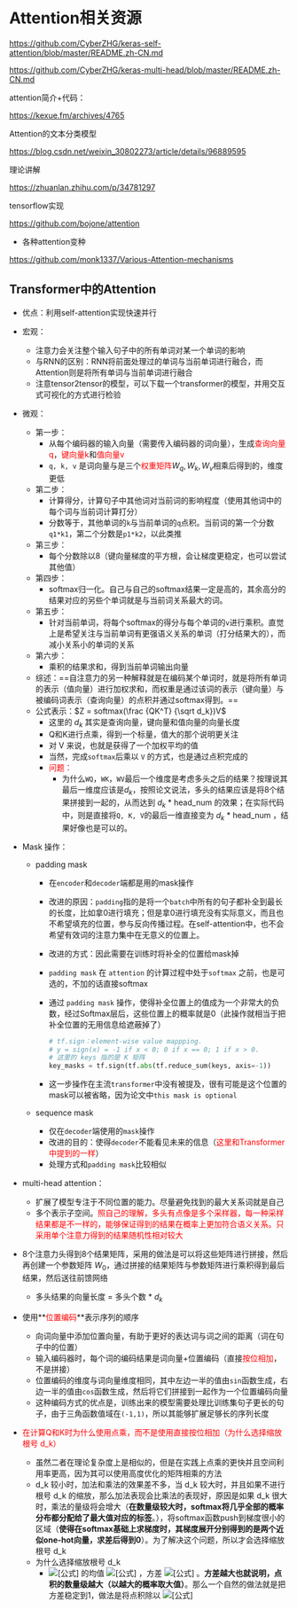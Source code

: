 # Attention相关资源

https://github.com/CyberZHG/keras-self-attention/blob/master/README.zh-CN.md

https://github.com/CyberZHG/keras-multi-head/blob/master/README.zh-CN.md



attention简介+代码：

https://kexue.fm/archives/4765



Attention的文本分类模型

https://blog.csdn.net/weixin_30802273/article/details/96889595



理论讲解

https://zhuanlan.zhihu.com/p/34781297



tensorflow实现

https://github.com/bojone/attention



+ 各种attention变种

https://github.com/monk1337/Various-Attention-mechanisms



## Transformer中的Attention

+ 优点：利用self-attention实现快速并行

+ 宏观：
  + 注意力会关注整个输入句子中的所有单词对某一个单词的影响
  + 与RNN的区别：RNN将前面处理过的单词与当前单词进行融合，而Attention则是将所有单词与当前单词进行融合
  + 注意tensor2tensor的模型，可以下载一个transformer的模型，并用交互式可视化的方式进行检验

+ 微观：
  + 第一步：
    + 从每个编码器的输入向量（需要传入编码器的词向量），生成<font color=red>查询向量q</font>，<font color=red>键向量k</font>和<font color=red>值向量v</font>
    + `q, k, v` 是词向量与是三个<font color=red>权重矩阵</font>$W_q, W_k, W_v$相乘后得到的，维度更低
  + 第二步：
    + 计算得分，计算句子中其他词对当前词的影响程度（使用其他词中的每个词与当前词计算打分）
    + 分数等于，其他单词的`k`与当前单词的`q`点积。当前词的第一个分数`q1*k1`，第二个分数是`p1*k2`，以此类推
  + 第三步：
    + 每个分数除以8（键向量梯度的平方根，会让梯度更稳定，也可以尝试其他值）
  + 第四步：
    + softmax归一化。自己与自己的softmax结果一定是高的，其余高分的结果对应的另些个单词就是与当前词关系最大的词。
  + 第五步：
    + 针对当前单词，将每个softmax的得分与每个单词的`v`进行乘积。直觉上是希望关注与当前单词有更强语义关系的单词（打分结果大的），而减小关系小的单词的关系
  + 第六步：
    + 乘积的结果求和，得到当前单词输出向量
  + 综述：==自注意力的另一种解释就是在编码某个单词时，就是将所有单词的表示（值向量）进行加权求和，而权重是通过该词的表示（键向量）与被编码词表示（查询向量）的点积并通过softmax得到。==
  + 公式表示：$Z = softmax(\frac {QK^T} {\sqrt d_k})V$
    + 这里的 $d_k$ 其实是查询向量，键向量和值向量的向量长度
    + Q和K进行点乘，得到一个标量，值大的那个说明更关注
    + 对 V 来说，也就是获得了一个加权平均的值
    + 当然，完成`softmax`后乘以 `V` 的方式，也是通过点积完成的
    + <font color=red>问题：</font>
      + 为什么`WQ`，`WK`，`WV`最后一个维度是考虑多头之后的结果？按理说其最后一维度应该是$d_k$，按照论文说法，多头的结果应该是将8个结果拼接到一起的，从而达到 $d_k$ * head_num 的效果；在实际代码中，则是直接将`Q, K, V`的最后一维直接变为 $d_k$ * head_num ，结果好像也是可以的。
  
+ Mask 操作：

  + padding mask

    + 在`encoder`和`decoder`端都是用的mask操作

    + 改进的原因：`padding`指的是将一个`batch`中所有的句子都补全到最长的长度，比如拿0进行填充；但是拿0进行填充没有实际意义，而且也不希望填充的位置，参与反向传播过程。在self-attention中，也不会希望有效词的注意力集中在无意义的位置上。

    + 改进的方式：因此需要在训练时将补全的位置给mask掉

    + `padding mask` 在 `attention` 的计算过程中处于`softmax` 之前，也是可选的，不加的话直接softmax

    + 通过 `padding mask` 操作，使得补全位置上的值成为一个非常大的负数，经过Softmax层后，这些位置上的概率就是0（此操作就相当于把补全位置的无用信息给遮蔽掉了）

      ```python
      # tf.sign：element-wise value mappping.
      # y = sign(x) = -1 if x < 0; 0 if x == 0; 1 if x > 0.
      # 这里的 keys 指的是 K 矩阵
      key_masks = tf.sign(tf.abs(tf.reduce_sum(keys, axis=-1))
      ```

    + 这一步操作在主流`transformer`中没有被提及，很有可能是这个位置的mask可以被省略，因为论文中`this mask is optional`

  + sequence mask

    + 仅在`decoder`端使用的`mask`操作
    + 改进的目的：使得`decoder`不能看见未来的信息（<font color=red>这里和Transformer中提到的一样</font>）
    + 处理方式和`padding mask`比较相似

+ multi-head attention：

  + 扩展了模型专注于不同位置的能力。尽量避免找到的最大关系词就是自己
  + 多个表示子空间。<font color=red>照自己的理解，多头有点像是多个采样器，每一种采样结果都是不一样的，能够保证得到的结果在概率上更加符合语义关系。只采用单个注意力得到的结果随机性相对较大</font>
  
+ 8个注意力头得到8个结果矩阵，采用的做法是可以将这些矩阵进行拼接，然后再创建一个参数矩阵 $W_0$，通过拼接的结果矩阵与参数矩阵进行乘积得到最后结果，然后送往前馈网络
  + 多头结果的向量长度 = 多头个数 * $d_k$

+ 使用**<font color=red>位置编码</font>**表示序列的顺序

  + 向词向量中添加位置向量，有助于更好的表达词与词之间的距离（词在句子中的位置）
  + 输入编码器时，每个词的编码结果是词向量+位置编码（直接<font color=red>按位相加</font>，不是拼接）
  + 位置编码的维度与词向量维度相同，其中左边一半的值由`sin`函数生成，右边一半的值由`cos`函数生成，然后将它们拼接到一起作为一个位置编码向量
  + 这种编码方式的优点是，训练出来的模型需要处理比训练集句子更长的句子，由于三角函数值域在`(-1,1)`，所以其能够扩展足够长的序列长度
  
+ <font color=red>在计算Q和K时为什么使用点乘，而不是使用直接按位相加（为什么选择缩放根号 d_k）</font>

  + 虽然二者在理论复杂度上是相似的，但是在实践上点乘的更快并且空间利用率更高，因为其可以使用高度优化的矩阵相乘的方法
  + d_k 较小时，加法和乘法的效果差不多，当 d_k 较大时，并且如果不进行根号 d_k 的缩放，那么加法表现会比乘法的表现好，原因是如果 d_k 很大时，乘法的量级将会增大（**在数量级较大时，softmax将几乎全部的概率分布都分配给了最大值对应的标签**。），将softmax函数push到梯度很小的区域（**使得在softmax基础上求梯度时，其梯度展开分别得到的是两个近似one-hot向量，求差后得到0**）。为了解决这个问题，所以才会选择缩放根号 d_k
  + 为什么选择缩放根号 d_k
    + ![[公式]](https://www.zhihu.com/equation?tex=q%5Ccdot+k) 的均值 ![[公式]](https://www.zhihu.com/equation?tex=E%28q%5Ccdot+k%29%3D0) ，方差 ![[公式]](https://www.zhihu.com/equation?tex=D%28q%5Ccdot+k%29%3Dd_k) 。**方差越大也就说明，点积的数量级越大（以越大的概率取大值）**。那么一个自然的做法就是把方差稳定到1，做法是将点积除以 ![[公式]](https://www.zhihu.com/equation?tex=%5Csqrt+d_k)

